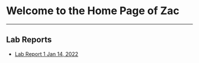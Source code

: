 # Welcome to the Home Page of Zac 
---
## Lab Reports
* [Lab Report 1  Jan 14, 2022](lab_report1.md)
